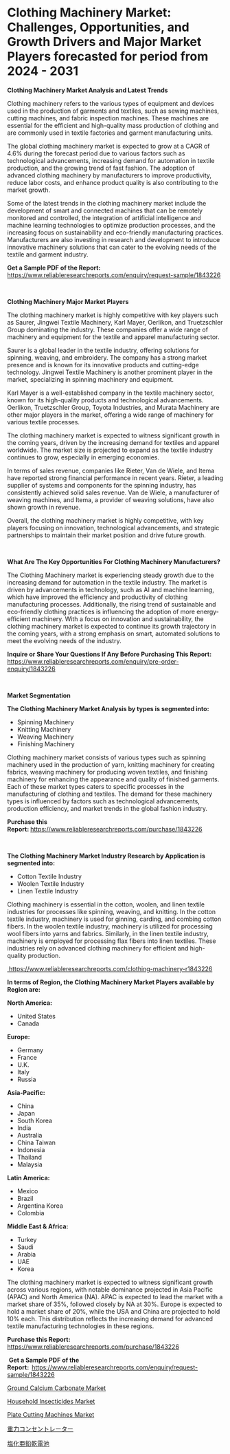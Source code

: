 <p><h1>Clothing Machinery Market: Challenges, Opportunities, and Growth Drivers and Major Market Players forecasted for period from 2024 - 2031</h1></p><p><strong>Clothing Machinery Market Analysis and Latest Trends</strong></p>
<p><p>Clothing machinery refers to the various types of equipment and devices used in the production of garments and textiles, such as sewing machines, cutting machines, and fabric inspection machines. These machines are essential for the efficient and high-quality mass production of clothing and are commonly used in textile factories and garment manufacturing units.</p><p>The global clothing machinery market is expected to grow at a CAGR of 4.6% during the forecast period due to various factors such as technological advancements, increasing demand for automation in textile production, and the growing trend of fast fashion. The adoption of advanced clothing machinery by manufacturers to improve productivity, reduce labor costs, and enhance product quality is also contributing to the market growth.</p><p>Some of the latest trends in the clothing machinery market include the development of smart and connected machines that can be remotely monitored and controlled, the integration of artificial intelligence and machine learning technologies to optimize production processes, and the increasing focus on sustainability and eco-friendly manufacturing practices. Manufacturers are also investing in research and development to introduce innovative machinery solutions that can cater to the evolving needs of the textile and garment industry.</p></p>
<p><strong>Get a Sample PDF of the Report:&nbsp;</strong> <a href="https://www.reliableresearchreports.com/enquiry/request-sample/1843226">https://www.reliableresearchreports.com/enquiry/request-sample/1843226</a></p>
<p>&nbsp;</p>
<p><strong>Clothing Machinery Major Market Players</strong></p>
<p><p>The clothing machinery market is highly competitive with key players such as Saurer, Jingwei Textile Machinery, Karl Mayer, Oerlikon, and Truetzschler Group dominating the industry. These companies offer a wide range of machinery and equipment for the textile and apparel manufacturing sector.</p><p>Saurer is a global leader in the textile industry, offering solutions for spinning, weaving, and embroidery. The company has a strong market presence and is known for its innovative products and cutting-edge technology. Jingwei Textile Machinery is another prominent player in the market, specializing in spinning machinery and equipment.</p><p>Karl Mayer is a well-established company in the textile machinery sector, known for its high-quality products and technological advancements. Oerlikon, Truetzschler Group, Toyota Industries, and Murata Machinery are other major players in the market, offering a wide range of machinery for various textile processes.</p><p>The clothing machinery market is expected to witness significant growth in the coming years, driven by the increasing demand for textiles and apparel worldwide. The market size is projected to expand as the textile industry continues to grow, especially in emerging economies.</p><p>In terms of sales revenue, companies like Rieter, Van de Wiele, and Itema have reported strong financial performance in recent years. Rieter, a leading supplier of systems and components for the spinning industry, has consistently achieved solid sales revenue. Van de Wiele, a manufacturer of weaving machines, and Itema, a provider of weaving solutions, have also shown growth in revenue.</p><p>Overall, the clothing machinery market is highly competitive, with key players focusing on innovation, technological advancements, and strategic partnerships to maintain their market position and drive future growth.</p></p>
<p>&nbsp;</p>
<p><strong>What Are The Key Opportunities For Clothing Machinery Manufacturers?</strong></p>
<p><p>The Clothing Machinery market is experiencing steady growth due to the increasing demand for automation in the textile industry. The market is driven by advancements in technology, such as AI and machine learning, which have improved the efficiency and productivity of clothing manufacturing processes. Additionally, the rising trend of sustainable and eco-friendly clothing practices is influencing the adoption of more energy-efficient machinery. With a focus on innovation and sustainability, the clothing machinery market is expected to continue its growth trajectory in the coming years, with a strong emphasis on smart, automated solutions to meet the evolving needs of the industry.</p></p>
<p><strong>Inquire or Share Your Questions If Any Before Purchasing This Report:</strong> <a href="https://www.reliableresearchreports.com/enquiry/pre-order-enquiry/1843226">https://www.reliableresearchreports.com/enquiry/pre-order-enquiry/1843226</a></p>
<p>&nbsp;</p>
<p><strong>Market Segmentation</strong></p>
<p><strong>The Clothing Machinery Market Analysis by types is segmented into:</strong></p>
<p><ul><li>Spinning Machinery</li><li>Knitting Machinery</li><li>Weaving Machinery</li><li>Finishing Machinery</li></ul></p>
<p><p>Clothing machinery market consists of various types such as spinning machinery used in the production of yarn, knitting machinery for creating fabrics, weaving machinery for producing woven textiles, and finishing machinery for enhancing the appearance and quality of finished garments. Each of these market types caters to specific processes in the manufacturing of clothing and textiles. The demand for these machinery types is influenced by factors such as technological advancements, production efficiency, and market trends in the global fashion industry.</p></p>
<p><strong>Purchase this Report:&nbsp;</strong><a href="https://www.reliableresearchreports.com/purchase/1843226">https://www.reliableresearchreports.com/purchase/1843226</a></p>
<p>&nbsp;</p>
<p><strong>The Clothing Machinery Market Industry Research by Application is segmented into:</strong></p>
<p><ul><li>Cotton Textile Industry</li><li>Woolen Textile Industry</li><li>Linen Textile Industry</li></ul></p>
<p><p>Clothing machinery is essential in the cotton, woolen, and linen textile industries for processes like spinning, weaving, and knitting. In the cotton textile industry, machinery is used for ginning, carding, and combing cotton fibers. In the woolen textile industry, machinery is utilized for processing wool fibers into yarns and fabrics. Similarly, in the linen textile industry, machinery is employed for processing flax fibers into linen textiles. These industries rely on advanced clothing machinery for efficient and high-quality production.</p></p>
<p><a href="https://www.reliableresearchreports.com/clothing-machinery-r1843226">&nbsp;https://www.reliableresearchreports.com/clothing-machinery-r1843226</a></p>
<p><strong>In terms of Region, the Clothing Machinery Market Players available by Region are:</strong></p>
<p>
    <p> <strong> North America: </strong>
        <ul>
            <li>United States</li>
            <li>Canada</li>
        </ul>
        </p> 
    <p> <strong> Europe: </strong>
        <ul>
            <li>Germany</li>
            <li>France</li>
            <li>U.K.</li>
            <li>Italy</li>
            <li>Russia</li>
        </ul>
        </p> 
    <p> <strong> Asia-Pacific: </strong>
        <ul>
            <li>China</li>
            <li>Japan</li>
            <li>South Korea</li>
            <li>India</li>
            <li>Australia</li>
            <li>China Taiwan</li>
            <li>Indonesia</li>
            <li>Thailand</li>
            <li>Malaysia</li>
        </ul>
        </p> 
    <p> <strong> Latin America: </strong>
        <ul>
            <li>Mexico</li>
            <li>Brazil</li>
            <li>Argentina Korea</li>
            <li>Colombia</li>
        </ul>
        </p> 
    <p> <strong> Middle East & Africa: </strong>
        <ul>
            <li>Turkey</li>
            <li>Saudi</li>
            <li>Arabia</li>
            <li>UAE</li>
            <li>Korea</li>
        </ul>
    </p>
    </p>
<p><p>The clothing machinery market is expected to witness significant growth across various regions, with notable dominance projected in Asia Pacific (APAC) and North America (NA). APAC is expected to lead the market with a market share of 35%, followed closely by NA at 30%. Europe is expected to hold a market share of 20%, while the USA and China are projected to hold 10% each. This distribution reflects the increasing demand for advanced textile manufacturing technologies in these regions.</p></p>
<p><strong>Purchase this Report: </strong><a href="https://www.reliableresearchreports.com/purchase/1843226">https://www.reliableresearchreports.com/purchase/1843226</a></p>
<p>&nbsp;<strong>Get a Sample PDF of the Report:&nbsp;&nbsp;</strong><a href="https://www.reliableresearchreports.com/enquiry/request-sample/1843226">https://www.reliableresearchreports.com/enquiry/request-sample/1843226</a></p>
<p><strong></strong></p>
<p><p><a href="https://issuu.com/reportprime-2/docs/ground-calcium-carbonate-market-size-2030.pptx">Ground Calcium Carbonate Market</a></p><p><a href="https://issuu.com/reportprime-2/docs/household-insecticides-market-size-2030.pptx">Household Insecticides Market</a></p><p><a href="https://github.com/santosh758595/Market-Research-Report-List-4/blob/main/plate-cutting-machines-market.md">Plate Cutting Machines Market</a></p><p><a href="https://github.com/nemesis2824/Market-Research-Report-List-1/blob/main/759086037266.md">重力コンセントレーター</a></p><p><a href="https://github.com/pepo3k/Market-Research-Report-List-1/blob/main/898158337265.md">塩化亜鉛乾電池</a></p></p>